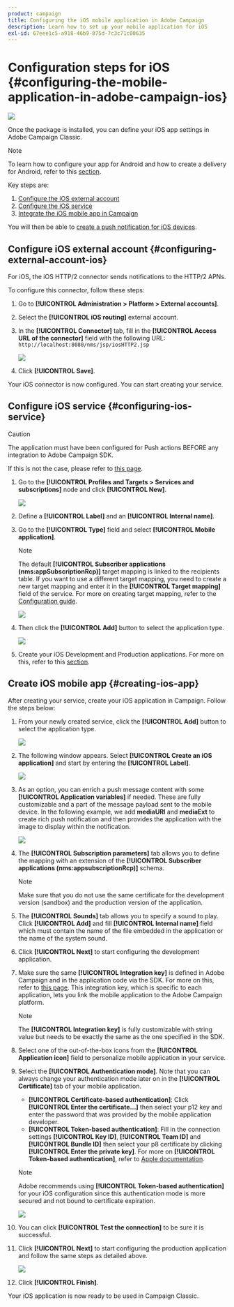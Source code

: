 ```yaml
---
product: campaign
title: Configuring the iOS mobile application in Adobe Campaign
description: Learn how to set up your mobile application for iOS
exl-id: 67eee1c5-a918-46b9-875d-7c3c71c00635
---
```

# Configuration steps for iOS {#configuring-the-mobile-application-in-adobe-campaign-ios}

![](../../assets/common.svg)

Once the package is installed, you can define your iOS app settings in Adobe Campaign Classic.

>[!NOTE]
>
>To learn how to configure your app for Android and how to create a delivery for Android, refer to this [section](configuring-the-mobile-application-android.md).

Key steps are:

1. [Configure the iOS external account](#configuring-external-account-ios)
1. [Configure the iOS service](#configuring-ios-service)
1. [Integrate the iOS mobile app in Campaign](#creating-ios-app)

You will then be able to [create a push notification for iOS devices](create-notifications-ios.md).


## Configure iOS external account {#configuring-external-account-ios}

For iOS, the iOS HTTP/2 connector sends notifications to the HTTP/2 APNs.

To configure this connector, follow these steps:

1. Go to **[!UICONTROL Administration > Platform > External accounts]**.
1. Select the **[!UICONTROL iOS routing]** external account.
1. In the **[!UICONTROL Connector]** tab, fill in the **[!UICONTROL Access URL of the connector]** field with the following URL: ```http://localhost:8080/nms/jsp/iosHTTP2.jsp```

   ![](assets/nmac_connectors.png)

1. Click **[!UICONTROL Save]**.

Your iOS connector is now configured. You can start creating your service.

## Configure iOS service {#configuring-ios-service}

>[!CAUTION]
>
>The application must have been configured for Push actions BEFORE any integration to Adobe Campaign SDK.
>
>If this is not the case, please refer to [this page](https://developer.apple.com/documentation/usernotifications).

1. Go to the **[!UICONTROL Profiles and Targets > Services and subscriptions]** node and click **[!UICONTROL New]**.

   ![](assets/nmac_service_1.png)

1. Define a **[!UICONTROL Label]** and an **[!UICONTROL Internal name]**.
1. Go to the **[!UICONTROL Type]** field and select **[!UICONTROL Mobile application]**.

   >[!NOTE]
   >
   >The default **[!UICONTROL Subscriber applications (nms:appSubscriptionRcp)]** target mapping is linked to the recipients table. If you want to use a different target mapping, you need to create a new target mapping and enter it in the **[!UICONTROL Target mapping]** field of the service. For more on creating target mapping, refer to the [Configuration guide](../../configuration/using/about-custom-recipient-table.md).

   ![](assets/nmac_ios.png)

1. Then click the **[!UICONTROL Add]** button to select the application type.

   ![](assets/nmac_service_2.png)

1. Create your iOS Development and Production applications. For more on this, refer to this [section](configuring-the-mobile-application.md#creating-ios-app).

## Create iOS mobile app {#creating-ios-app}

After creating your service, create your iOS application in Campaign. Follow the steps below:

1. From your newly created service, click the **[!UICONTROL Add]** button to select the application type.

   ![](assets/nmac_service_2.png) 

1. The following window appears. Select **[!UICONTROL Create an iOS application]** and start by entering the **[!UICONTROL Label]**.

   ![](assets/nmac_ios_2.png)

1. As an option, you can enrich a push message content with some **[!UICONTROL Application variables]** if needed. These are fully customizable and a part of the message payload sent to the mobile device.
In the following example, we add **mediaURl** and **mediaExt** to create rich push notification and then provides the application with the image to display within the notification.

   ![](assets/nmac_ios_3.png)

1. The **[!UICONTROL Subscription parameters]** tab allows you to define the mapping with an extension of the **[!UICONTROL Subscriber applications (nms:appsubscriptionRcp)]** schema.

    >[!NOTE]
    >
    >Make sure that you do not use the same certificate for the development version (sandbox) and the production version of the application.

1. The **[!UICONTROL Sounds]** tab allows you to specify a sound to play. Click **[!UICONTROL Add]** and fill **[!UICONTROL Internal name]** field which must contain the name of the file embedded in the application or the name of the system sound.

1. Click **[!UICONTROL Next]** to start configuring the development application.

1. Make sure the same **[!UICONTROL Integration key]** is defined in Adobe Campaign and in the application code via the SDK. For more on this, refer to [this page](integrating-campaign-sdk-into-the-mobile-application.md). This integration key, which is specific to each application, lets you link the mobile application to the Adobe Campaign platform.

    >[!NOTE]
    >
    > The **[!UICONTROL Integration key]** is fully customizable with string value but needs to be exactly the same as the one specified in the SDK.

1. Select one of the out-of-the-box icons from the **[!UICONTROL Application icon]** field to personalize mobile application in your service.

1. Select the **[!UICONTROL Authentication mode]**. Note that you can always change your authentication mode later on in the **[!UICONTROL Certificate]** tab of your mobile application.
   * **[!UICONTROL Certificate-based authentication]**: Click **[!UICONTROL Enter the certificate...]**  then select your p12 key and enter the password that was provided by the mobile application developer.
   * **[!UICONTROL Token-based authentication]**: Fill in the connection settings **[!UICONTROL Key ID]**, **[!UICONTROL Team ID]** and **[!UICONTROL Bundle ID]** then select your p8 certificate by clicking **[!UICONTROL Enter the private key]**. For more on **[!UICONTROL Token-based authentication]**, refer to [Apple documentation](https://developer.apple.com/documentation/usernotifications/setting_up_a_remote_notification_server/establishing_a_token-based_connection_to_apns).

   >[!NOTE]
   >
   > Adobe recommends using **[!UICONTROL Token-based authentication]** for your iOS configuration since this authentication mode is more secured and not bound to certificate expiration.

   ![](assets/nmac_ios_4.png)

1. You can click **[!UICONTROL Test the connection]** to be sure it is successful.

1. Click **[!UICONTROL Next]** to start configuring the production application and follow the same steps as detailed above.

   ![](assets/nmac_ios_5.png)

1. Click **[!UICONTROL Finish]**.

Your iOS application is now ready to be used in Campaign Classic.
